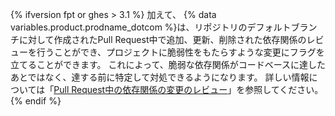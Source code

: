 {% ifversion fpt or ghes > 3.1 %}
加えて、
{% data variables.product.prodname_dotcom %}は、リポジトリのデフォルトブランチに対して作成されたPull Request中で追加、更新、削除された依存関係のレビューを行うことができ、プロジェクトに脆弱性をもたらすような変更にフラグを立てることができます。 これによって、脆弱な依存関係がコードベースに達したあとではなく、達する前に特定して対処できるようになります。 詳しい情報については「[Pull Request中の依存関係の変更のレビュー](/github/collaborating-with-issues-and-pull-requests/reviewing-dependency-changes-in-a-pull-request)」を参照してください。
{% endif %}
